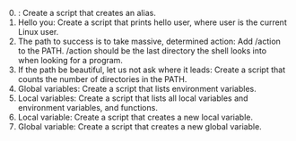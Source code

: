  0. <o>: Create a script that creates an alias.
 1. Hello you: Create a script that prints hello user, where user is the current Linux user.
 2. The path to success is to take massive, determined action: Add /action to the PATH. /action should be the last directory the shell looks into when looking for a program.
 3. If the path be beautiful, let us not ask where it leads: Create a script that counts the number of directories in the PATH.
 4. Global variables: Create a script that lists environment variables.
 5. Local variables: Create a script that lists all local variables and environment variables, and functions.
 6. Local variable: Create a script that creates a new local variable.
 7. Global variable: Create a script that creates a new global variable.
